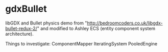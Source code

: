 # gdxBullet
libGDX and Bullet physics demo from "http://bedroomcoders.co.uk/libgdx-bullet-redux-2/" 
and modified to Ashley ECS (entity component system architecture).


Things to investigate:
ComponentMapper
IteratingSystem
PooledEngine
